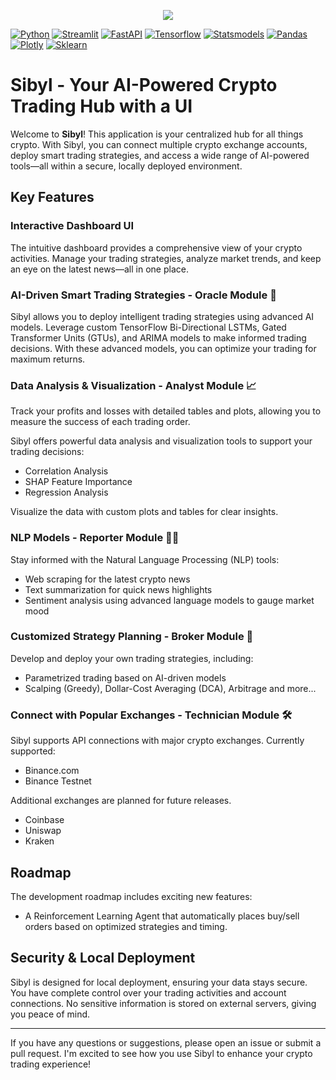 
<div align="center">

[//]: # (  <img src="https://repository-images.githubusercontent.com/648387594/566640d6-e1c4-426d-b2f2-bed885d07e97">)
  <img src="https://repository-images.githubusercontent.com/648387594/3557377e-1c09-45a9-a759-b0d27cf3c501">
</div>

[![Python](https://img.shields.io/badge/python-v3.12-yellow)]()
[![Streamlit](https://img.shields.io/badge/streamlit-v1.39-red)]()
[![FastAPI](https://img.shields.io/badge/fastapi-v0.115-blue)]()
[![Tensorflow](https://img.shields.io/badge/tensorflow-v2.16.2-orange)]()
[![Statsmodels](https://img.shields.io/badge/statsmodels-v0.14-pink)]()
[![Pandas](https://img.shields.io/badge/pandas-v2.2.3-lightgrey)]()
[![Plotly](https://img.shields.io/badge/plotly-v5.24-green)]()
[![Sklearn](https://img.shields.io/badge/Scikit_Learn-v1.5.2-purple)]()


# Sibyl - Your AI-Powered Crypto Trading Hub with a UI

[//]: # (<hr>)

[//]: # (<span style="color: red; font-size: 16px;">pre-alpha version</span>)

[//]: # (<br>)

Welcome to **Sibyl**! This application is your centralized hub for all things crypto. With Sibyl, you can connect multiple crypto exchange accounts, deploy smart trading strategies, and access a wide range of AI-powered tools—all within a secure, locally deployed environment.

## Key Features

### Interactive Dashboard UI
The intuitive dashboard provides a comprehensive view of your crypto activities. Manage your trading strategies, analyze market trends, and keep an eye on the latest news—all in one place.


### AI-Driven Smart Trading Strategies - Oracle Module 🔮
Sibyl allows you to deploy intelligent trading strategies using advanced AI models. Leverage custom TensorFlow Bi-Directional LSTMs, Gated Transformer Units (GTUs), and ARIMA models to make informed trading decisions. With these advanced models, you can optimize your trading for maximum returns.


### Data Analysis & Visualization - Analyst Module 📈

Track your profits and losses with detailed tables and plots, allowing you to measure the success of each trading order.

Sibyl offers powerful data analysis and visualization tools to support your trading decisions:

- Correlation Analysis
- SHAP Feature Importance
- Regression Analysis

Visualize the data with custom plots and tables for clear insights.

### NLP Models - Reporter Module 🕵🏻‍
Stay informed with the Natural Language Processing (NLP) tools:

- Web scraping for the latest crypto news
- Text summarization for quick news highlights
- Sentiment analysis using advanced language models to gauge market mood

### Customized Strategy Planning - Broker Module 🎯
Develop and deploy your own trading strategies, including:

- Parametrized trading based on AI-driven models
- Scalping (Greedy), Dollar-Cost Averaging (DCA), Arbitrage and more...


### Connect with Popular Exchanges - Technician Module 🛠️
Sibyl supports API connections with major crypto exchanges. Currently supported:

- Binance.com
- Binance Testnet

Additional exchanges are planned for future releases.
- Coinbase
- Uniswap
- Kraken

## Roadmap
The development roadmap includes exciting new features:

- A Reinforcement Learning Agent that automatically places buy/sell orders based on optimized strategies and timing.

## Security & Local Deployment
Sibyl is designed for local deployment, ensuring your data stays secure. You have complete control over your trading activities and account connections. No sensitive information is stored on external servers, giving you peace of mind.

---

If you have any questions or suggestions, please open an issue or submit a pull request. I'm excited to see how you use Sibyl to enhance your crypto trading experience!

